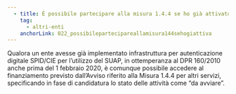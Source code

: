 ```yaml
---
  - title: È possibile partecipare alla misura 1.4.4 se ho già attivato SPID/CIE per il servizio SUAP?
    tag:
      - altri-enti
    anchorLink: 022_possibilepartecipareallamisura144sehogiattiva
---
```


Qualora un ente avesse già implementato infrastruttura per autenticazione digitale SPID/CIE per l’utilizzo del SUAP, in ottemperanza al DPR 160/2010 anche prima del 1 febbraio 2020, è comunque possibile accedere al finanziamento previsto dall’Avviso riferito alla Misura 1.4.4 per altri servizi, specificando in fase di candidatura lo stato delle attività come “da avviare”.